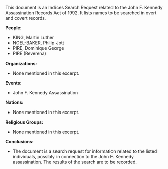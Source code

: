 This document is an Indices Search Request related to the John F. Kennedy Assassination Records Act of 1992. It lists names to be searched in overt and covert records.

**People:**

*   KING, Martin Luther
*   NOEL-BAKER, Philip Jott
*   PIRE, Dominique George
*   PIRE (Reverena)

**Organizations:**

*   None mentioned in this excerpt.

**Events:**

*   John F. Kennedy Assassination

**Nations:**

*   None mentioned in this excerpt.

**Religious Groups:**

*   None mentioned in this excerpt.

**Conclusions:**

*   The document is a search request for information related to the listed individuals, possibly in connection to the John F. Kennedy assassination. The results of the search are to be recorded.